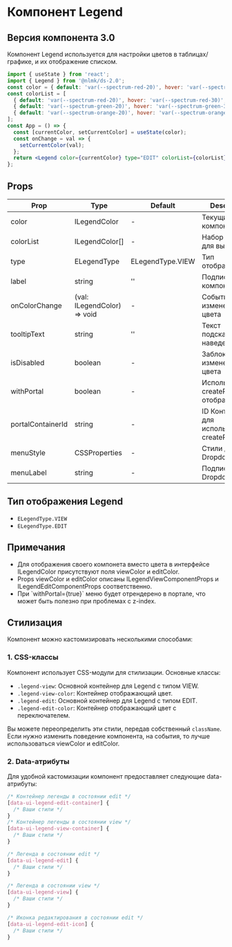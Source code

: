 # Компонент Legend

## Версия компонента 3.0

Компонент Legend используется для настройки цветов в таблицах/графике, и их отображение списком.

```jsx
import { useState } from 'react';
import { Legend } from '@nlmk/ds-2.0';
const color = { default: 'var(--spectrum-red-20)', hover: 'var(--spectrum-red-30)', active: 'var(--spectrum-red-10)' };
const colorList = [
  { default: 'var(--spectrum-red-20)', hover: 'var(--spectrum-red-30)', active: 'var(--spectrum-red-10)' },
  { default: 'var(--spectrum-green-20)', hover: 'var(--spectrum-green-30)', active: 'var(--spectrum-green-10)' },
  { default: 'var(--spectrum-orange-20)', hover: 'var(--spectrum-orange-30)', active: 'var(--spectrum-orange-10)' }
];
const App = () => {
  const [currentColor, setCurrentColor] = useState(color);
  const onChange = val => {
    setCurrentColor(val);
  };
  return <Legend color={currentColor} type="EDIT" colorList={colorList} onColorChange={onChange} />;
};
```

## Props

| Prop              | Type                        | Default          | Description                                  |
| ----------------- | --------------------------- | ---------------- | -------------------------------------------- |
| color             | ILegendColor                | -                | Текущий цвет компонента                      |
| colorList         | ILegendColor[]              | -                | Набор цветов для выбора                      |
| type              | ELegendType                 | ELegendType.VIEW | Тип отображения                              |
| label             | string                      | ''               | Подпись компонента                           |
| onColorChange     | (val: ILegendColor) => void | -                | Событие изменения цвета                      |
| tooltipText       | string                      | ''               | Текст подсказки при наведении                |
| isDisabled        | boolean                     | -                | Заблокировать изменение цвета                |
| withPortal        | boolean                     | -                | Использоваться createPortal для отображения  |
| portalContainerId | string                      | -                | ID Контейнера для использования createPortal |
| menuStyle         | CSSProperties               | -                | Стили для Dropdown Menu                      |
| menuLabel         | string                      | -                | Подпись для Dropdown Menu                    |

## Тип отображения Legend

- `ELegendType.VIEW`
- `ELegendType.EDIT`

## Примечания

- Для отображения своего компонета вместо цвета в интерфейсе ILegendColor присутствуют поля viewColor и editColor.
- Props viewColor и editColor описаны ILegendViewComponentProps и ILegendEditComponentProps соответственно.
- При \`withPortal={true}\` меню будет отрендерено в портале, что может быть полезно при проблемах с z-index.

## Стилизация

Компонент можно кастомизировать несколькими способами:

### 1. CSS-классы

Компонент использует CSS-модули для стилизации. Основные классы:

- `.legend-view`: Основной контейнер для Legend с типом VIEW.
- `.legend-view-color`: Контейнер отображающий цвет.
- `.legend-edit`: Основной контейнер для Legend с типом EDIT.
- `.legend-edit-color`: Контейнер отображающий цвет с переключателем.

Вы можете переопределить эти стили, передав собственный `className`. Если нужно изменить поведение компонента, на события, то лучше использоваться viewColor и editColor.

### 2. Data-атрибуты

Для удобной кастомизации компонент предоставляет следующие data-атрибуты:

```css
/* Контейнер легенды в состоянии edit */
[data-ui-legend-edit-container] {
  /* Ваши стили */
}
/* Контейнер легенды в состоянии view */
[data-ui-legend-view-container] {
  /* Ваши стили */
}

/* Легенда в состоянии edit */
[data-ui-legend-edit] {
  /* Ваши стили */
}

/* Легенда в состоянии view */
[data-ui-legend-view] {
  /* Ваши стили */
}

/* Иконка редактирования в состоянии edit */
[data-ui-legend-edit-icon] {
  /* Ваши стили */
}
```
